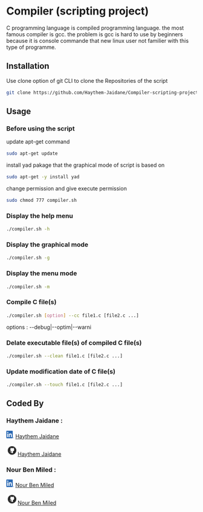 # Compiler (scripting project)

C programming language is compiled programming language. the most famous compiler is gcc. 
the problem is gcc is hard to use by beginners because it is console commande that new
linux user not familier with this type of programme.

## Installation

Use clone option of git CLI to clone the Repositories of the script

```bash
git clone https://github.com/Haythem-Jaidane/Compiler-scripting-project.git
```

## Usage

### Before using the script

update apt-get command
```bash
sudo apt-get update
```
install yad pakage that the graphical mode of script is based on
```bash
sudo apt-get -y install yad
```
change permission and give execute permission
```bash
sudo chmod 777 compiler.sh
```
### Display the help menu
```bash
./compiler.sh -h
```
### Display the graphical mode
```bash
./compiler.sh -g
```
### Display the menu mode
```bash
./compiler.sh -m
```
### Compile C file(s)
```bash
./compiler.sh [option] --cc file1.c [file2.c ...]
```
options : --debug|--optim|--warni

### Delate executable file(s) of compiled C file(s)
```bash
./compiler.sh --clean file1.c [file2.c ...]
```
### Update modification date of C file(s)
```bash
./compiler.sh --touch file1.c [file2.c ...]
```

## Coded By

### Haythem Jaidane : 


<img src="Image/linkedIn.png" width="20" height="20"> [Haythem Jaidane](https://tn.linkedin.com/in/haythem-jaidane-631030217)

<img src="Image/github.png" width="30" height="30">[Haythem Jaidane](https://github.com/Haythem-Jaidane)

### Nour Ben Miled :

<img src="Image/linkedIn.png" width="20" height="20"> [Nour Ben Miled](https://tn.linkedin.com/in/nour-ben-miled-12a4b122a)

<img src="Image/github.png" width="30" height="30">[Nour Ben Miled](https://github.com/Nourbenmiled)
